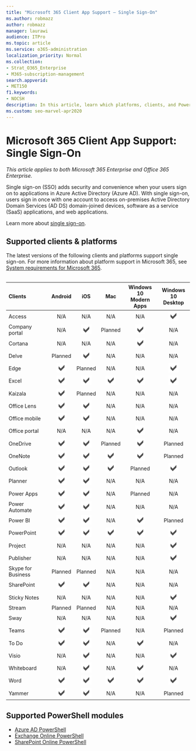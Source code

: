 ```yaml
---
title: "Microsoft 365 Client App Support — Single Sign-On"
ms.author: robmazz
author: robmazz
manager: laurawi
audience: ITPro
ms.topic: article
ms.service: o365-administration
localization_priority: Normal
ms.collection: 
- Strat_O365_Enterprise
- M365-subscription-management
search.appverid:
- MET150
f1.keywords:
- NOCSH
description: In this article, learn which platforms, clients, and Powershell modules support single sign-on for Microsoft 365.
ms.custom: seo-marvel-apr2020
---
```


# Microsoft 365 Client App Support: Single Sign-On

*This article applies to both Microsoft 365 Enterprise and Office 365 Enterprise.*

Single sign-on (SSO) adds security and convenience when your users sign on to applications in Azure Active Directory (Azure AD). With single sign-on, users sign in once with one account to access on-premises Active Directory Domain Services (AD DS) domain-joined devices, software as a service (SaaS) applications, and web applications.

Learn more about [single sign-on](https://docs.microsoft.com/azure/active-directory/manage-apps/what-is-single-sign-on).

## Supported clients & platforms

The latest versions of the following clients and platforms support single sign-on. For more information about platform support in Microsoft 365, see [System requirements for Microsoft 365](https://products.office.com/office-system-requirements).
<br>
<br>

| Clients | Android | iOS | Mac| Windows 10 <br> Modern Apps| Windows 10 <br> Desktop |
|:---|:---:|:---:|:---:|:---:|:---:|
| Access | N/A | N/A | N/A | N/A | ![Supported](../media/check-mark.png) |
| Company portal | N/A | ![Supported](../media/check-mark.png) | Planned | ![Supported](../media/check-mark.png) | N/A |
| Cortana | N/A | N/A | N/A | ![Supported](../media/check-mark.png) | N/A |
| Delve | Planned | ![Supported](../media/check-mark.png) | N/A | N/A | N/A |
| Edge | ![Supported](../media/check-mark.png) | Planned | N/A | N/A | ![Supported](../media/check-mark.png) |
| Excel | ![Supported](../media/check-mark.png) | ![Supported](../media/check-mark.png) | ![Supported](../media/check-mark.png) | ![Supported](../media/check-mark.png) | ![Supported](../media/check-mark.png) |
| Kaizala | ![Supported](../media/check-mark.png) | Planned | N/A | N/A | N/A |
| Office Lens| ![Supported](../media/check-mark.png) | ![Supported](../media/check-mark.png) | N/A | N/A | N/A |
| Office mobile | ![Supported](../media/check-mark.png) | ![Supported](../media/check-mark.png) | N/A | N/A | N/A |
| Office portal | N/A | N/A | N/A | ![Supported](../media/check-mark.png) | N/A |
| OneDrive | ![Supported](../media/check-mark.png) | ![Supported](../media/check-mark.png) | Planned | ![Supported](../media/check-mark.png) | Planned |
| OneNote | ![Supported](../media/check-mark.png) | ![Supported](../media/check-mark.png) | ![Supported](../media/check-mark.png) | ![Supported](../media/check-mark.png) | Planned |
| Outlook | ![Supported](../media/check-mark.png) | ![Supported](../media/check-mark.png) | ![Supported](../media/check-mark.png) | Planned | ![Supported](../media/check-mark.png) |
| Planner | ![Supported](../media/check-mark.png) | ![Supported](../media/check-mark.png) | N/A | N/A | N/A |
| Power Apps | ![Supported](../media/check-mark.png) | ![Supported](../media/check-mark.png) | N/A | Planned | N/A |
| Power Automate | ![Supported](../media/check-mark.png) | ![Supported](../media/check-mark.png) | N/A | N/A | N/A |
| Power BI | ![Supported](../media/check-mark.png) | ![Supported](../media/check-mark.png) | N/A | ![Supported](../media/check-mark.png) | Planned |
| PowerPoint | ![Supported](../media/check-mark.png) | ![Supported](../media/check-mark.png) | ![Supported](../media/check-mark.png) | ![Supported](../media/check-mark.png) | ![Supported](../media/check-mark.png) |
| Project | N/A | N/A | N/A | N/A | ![Supported](../media/check-mark.png) |
| Publisher | N/A | N/A | N/A | N/A | ![Supported](../media/check-mark.png) |
| Skype for Business | Planned | Planned | N/A | N/A | N/A |
| SharePoint | ![Supported](../media/check-mark.png) | ![Supported](../media/check-mark.png) | N/A | N/A | N/A |
| Sticky Notes | N/A | N/A | N/A | N/A | ![Supported](../media/check-mark.png) |
| Stream | Planned | Planned | N/A | N/A | N/A |
| Sway | N/A | N/A | N/A | N/A | ![Supported](../media/check-mark.png) |
| Teams | ![Supported](../media/check-mark.png) | ![Supported](../media/check-mark.png) | Planned | N/A | Planned |
| To Do | ![Supported](../media/check-mark.png) | ![Supported](../media/check-mark.png) | N/A | ![Supported](../media/check-mark.png) | N/A |
| Visio | N/A | ![Supported](../media/check-mark.png) | N/A | N/A | ![Supported](../media/check-mark.png) |
| Whiteboard | N/A | ![Supported](../media/check-mark.png) | N/A | ![Supported](../media/check-mark.png) | N/A |
| Word | ![Supported](../media/check-mark.png) | ![Supported](../media/check-mark.png) | ![Supported](../media/check-mark.png) | ![Supported](../media/check-mark.png) | ![Supported](../media/check-mark.png) |
| Yammer | ![Supported](../media/check-mark.png) | ![Supported](../media/check-mark.png) | N/A | N/A | Planned |

## Supported PowerShell modules

- [Azure AD PowerShell](https://docs.microsoft.com/powershell/azure/active-directory/overview?view=azureadps-2.0)
- [Exchange Online PowerShell](https://docs.microsoft.com/powershell/exchange/exchange-online-powershell)
- [SharePoint Online PowerShell](https://docs.microsoft.com/powershell/sharepoint/sharepoint-online/connect-sharepoint-online)
